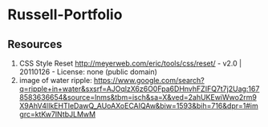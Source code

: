 # Russell-Portfolio





## Resources
1. CSS Style Reset http://meyerweb.com/eric/tools/css/reset/ - v2.0 | 20110126 - License: none (public domain)
2. image of water ripple: https://www.google.com/search?q=ripple+in+water&sxsrf=AJOqlzX6z6O0Fpa6DHnvhFZIFQ7t7j2Uag:1678583636654&source=lnms&tbm=isch&sa=X&ved=2ahUKEwiWwo2rm9X9AhV4lIkEHTIeDawQ_AUoAXoECAIQAw&biw=1593&bih=716&dpr=1#imgrc=ktKw7INtbJLMwM